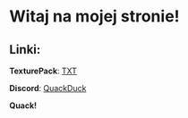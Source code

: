 # Witaj na mojej stronie!

## Linki:

**TexturePack**: <a href="https://gametronic.github.io/TXT/">TXT</a>

**Discord**: <a href="https://discord.com/users/495545200211394560">QuackDuck</a>

<b>Quack!</b>
